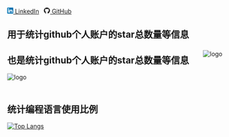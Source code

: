 [![Linkedin](https://raw.githubusercontent.com/whitelok/whitelok/master/imgs/linkedin.png) LinkedIn](https://www.linkedin.com/in/karl-lok-a74a4964)
&nbsp;
[![GitHub](https://raw.githubusercontent.com/whitelok/whitelok/master/imgs/github.png) GitHub](https://github.com/whitelok)

## 用于统计github个人账户的star总数量等信息
<img src="https://github-readme-stats.vercel.app/api?username=whitelok&show_icons=true" alt="logo" height="160" align="right" style="margin: 5px; margin-bottom: 20px;" />

## 也是统计github个人账户的star总数量等信息
<img src="https://github-profile-trophy.vercel.app/?username=whitelok&theme=flat" alt="logo" height="120" align="center" style="margin: auto; margin-bottom: 20px;" />

## 统计编程语言使用比例
[![Top Langs](https://github-readme-stats.vercel.app/api/top-langs/?username=whitelok&layout=compact)](https://github.com/whitelok/github-readme-stats)
